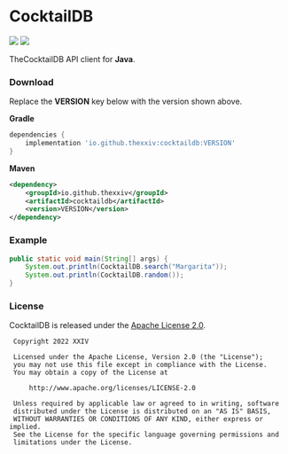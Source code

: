 # CocktailDB

[![](https://img.shields.io/github/v/tag/thechampagne/cocktaildb-java?label=version)](https://github.com/thechampagne/cocktaildb-java/releases/latest) [![](https://img.shields.io/github/license/thechampagne/cocktaildb-java)](https://github.com/thechampagne/cocktaildb-java/blob/main/LICENSE)

TheCocktailDB API client for **Java**.

### Download

Replace the **VERSION** key below with the version shown above.

**Gradle**
```gradle
dependencies {
    implementation 'io.github.thexxiv:cocktaildb:VERSION'
}
```

**Maven**
```xml
<dependency>
    <groupId>io.github.thexxiv</groupId>
    <artifactId>cocktaildb</artifactId>
    <version>VERSION</version>
</dependency>
```

### Example

```java
public static void main(String[] args) {
    System.out.println(CocktailDB.search("Margarita"));
    System.out.println(CocktailDB.random());
}
```

### License

CocktailDB is released under the [Apache License 2.0](https://github.com/thechampagne/cocktaildb-java/blob/main/LICENSE).

```
 Copyright 2022 XXIV

 Licensed under the Apache License, Version 2.0 (the "License");
 you may not use this file except in compliance with the License.
 You may obtain a copy of the License at

     http://www.apache.org/licenses/LICENSE-2.0

 Unless required by applicable law or agreed to in writing, software
 distributed under the License is distributed on an "AS IS" BASIS,
 WITHOUT WARRANTIES OR CONDITIONS OF ANY KIND, either express or implied.
 See the License for the specific language governing permissions and
 limitations under the License.
```